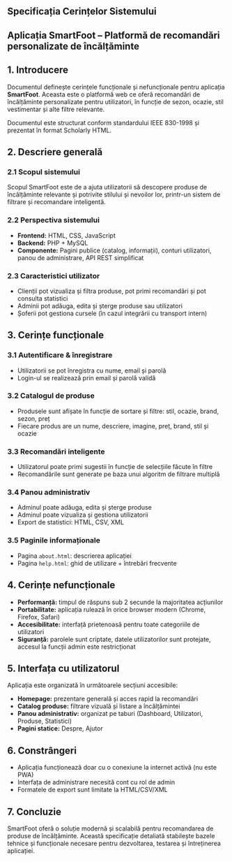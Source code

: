 <!DOCTYPE html>
<html lang="ro" class="scholarly">
<head>
  <meta charset="UTF-8">
  <link rel="stylesheet" href="https://w3c.github.io/scholarly-html/styles/scholarly.min.css">
</head>
<body>
<article>
  <h1>Specificația Cerințelor Sistemului</h1>
  <h2>Aplicația SmartFoot – Platformă de recomandări personalizate de încălțăminte</h2>

  <section id="1-introducere">
    <h2>1. Introducere</h2>
    <p>Documentul definește cerințele funcționale și nefuncționale pentru aplicația <strong>SmartFoot</strong>. Aceasta este o platformă web ce oferă recomandări de încălțăminte personalizate pentru utilizatori, în funcție de sezon, ocazie, stil vestimentar și alte filtre relevante.</p>
    <p>Documentul este structurat conform standardului IEEE 830-1998 și prezentat în format Scholarly HTML.</p>
  </section>

  <section id="2-descriere-generala">
    <h2>2. Descriere generală</h2>
    <h3>2.1 Scopul sistemului</h3>
    <p>Scopul SmartFoot este de a ajuta utilizatorii să descopere produse de încălțăminte relevante și potrivite stilului și nevoilor lor, printr-un sistem de filtrare și recomandare inteligentă.</p>

  <h3>2.2 Perspectiva sistemului</h3>
    <ul>
      <li><strong>Frontend:</strong> HTML, CSS, JavaScript</li>
      <li><strong>Backend:</strong> PHP + MySQL</li>
      <li><strong>Componente:</strong> Pagini publice (catalog, informații), conturi utilizatori, panou de administrare, API REST simplificat</li>
    </ul>

  <h3>2.3 Caracteristici utilizator</h3>
    <ul>
      <li>Clienții pot vizualiza și filtra produse, pot primi recomandări și pot consulta statistici</li>
      <li>Adminii pot adăuga, edita și șterge produse sau utilizatori</li>
      <li>Șoferii pot gestiona cursele (în cazul integrării cu transport intern)</li>
    </ul>
  </section>

  <section id="3-cerinte-functionale">
    <h2>3. Cerințe funcționale</h2>
    <h3>3.1 Autentificare & înregistrare</h3>
    <ul>
      <li>Utilizatorii se pot înregistra cu nume, email și parolă</li>
      <li>Login-ul se realizează prin email și parolă validă</li>
    </ul>
    <h3>3.2 Catalogul de produse</h3>
    <ul>
      <li>Produsele sunt afișate în funcție de sortare și filtre: stil, ocazie, brand, sezon, preț</li>
      <li>Fiecare produs are un nume, descriere, imagine, preț, brand, stil și ocazie</li>
    </ul>
    <h3>3.3 Recomandări inteligente</h3>
    <ul>
      <li>Utilizatorul poate primi sugestii în funcție de selecțiile făcute în filtre</li>
      <li>Recomandările sunt generate pe baza unui algoritm de filtrare multiplă</li>
    </ul>
    <h3>3.4 Panou administrativ</h3>
    <ul>
      <li>Adminul poate adăuga, edita și șterge produse</li>
      <li>Adminul poate vizualiza și gestiona utilizatorii</li>
      <li>Export de statistici: HTML, CSV, XML</li>
    </ul>
    <h3>3.5 Paginile informaționale</h3>
    <ul>
      <li>Pagina <code>about.html</code>: descrierea aplicației</li>
      <li>Pagina <code>help.html</code>: ghid de utilizare + întrebări frecvente</li>
    </ul>
  </section>

  <section id="4-cerinte-nefunctionale">
    <h2>4. Cerințe nefuncționale</h2>
    <ul>
      <li><strong>Performanță:</strong> timpul de răspuns sub 2 secunde la majoritatea acțiunilor</li>
      <li><strong>Portabilitate:</strong> aplicația rulează în orice browser modern (Chrome, Firefox, Safari)</li>
      <li><strong>Accesibilitate:</strong> interfață prietenoasă pentru toate categoriile de utilizatori</li>
      <li><strong>Siguranță:</strong> parolele sunt criptate, datele utilizatorilor sunt protejate, accesul la funcții admin este restricționat</li>
    </ul>
  </section>

  <section id="5-interfata-cu-utilizatorul">
    <h2>5. Interfața cu utilizatorul</h2>
    <p>Aplicația este organizată în următoarele secțiuni accesibile:</p>
    <ul>
      <li><strong>Homepage:</strong> prezentare generală și acces rapid la recomandări</li>
      <li><strong>Catalog produse:</strong> filtrare vizuală și listare a încălțămintei</li>
      <li><strong>Panou administrativ:</strong> organizat pe taburi (Dashboard, Utilizatori, Produse, Statistici)</li>
      <li><strong>Pagini statice:</strong> Despre, Ajutor</li>
    </ul>
  </section>

  <section id="6-constrangeri">
    <h2>6. Constrângeri</h2>
    <ul>
      <li>Aplicația funcționează doar cu o conexiune la internet activă (nu este PWA)</li>
      <li>Interfața de administrare necesită cont cu rol de admin</li>
      <li>Formatele de export sunt limitate la HTML/CSV/XML</li>
    </ul>
  </section>


  <section id="7-concluzie">
    <h2>7. Concluzie</h2>
    <p>SmartFoot oferă o soluție modernă și scalabilă pentru recomandarea de produse de încălțăminte. Această specificație detaliată stabilește bazele tehnice și funcționale necesare pentru dezvoltarea, testarea și întreținerea aplicației.</p>
  </section>

</article>
</body>
</html>
